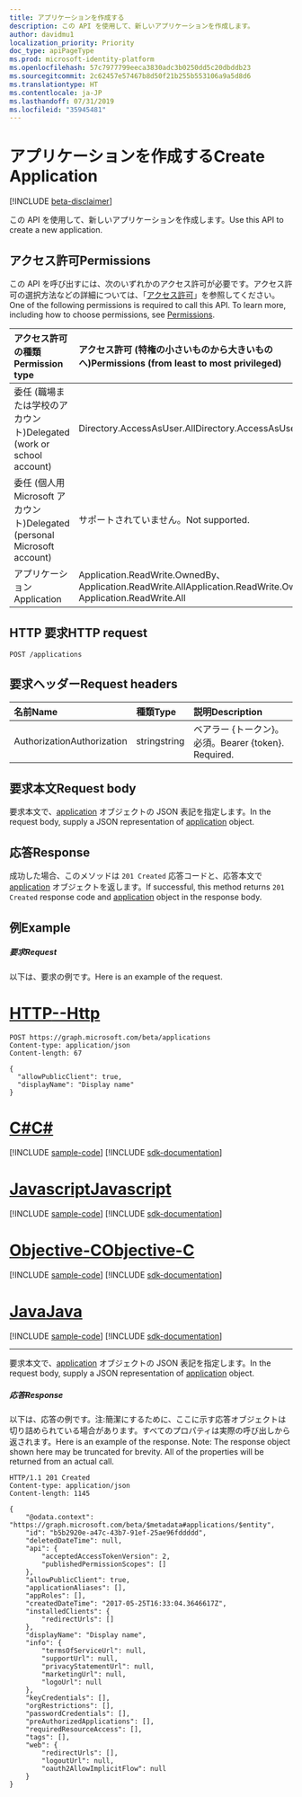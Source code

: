 ```yaml
---
title: アプリケーションを作成する
description: この API を使用して、新しいアプリケーションを作成します。
author: davidmu1
localization_priority: Priority
doc_type: apiPageType
ms.prod: microsoft-identity-platform
ms.openlocfilehash: 57c7977799eeca3830adc3b0250dd5c20dbddb23
ms.sourcegitcommit: 2c62457e57467b8d50f21b255b553106a9a5d8d6
ms.translationtype: HT
ms.contentlocale: ja-JP
ms.lasthandoff: 07/31/2019
ms.locfileid: "35945481"
---
```

# <a name="create-application"></a><span data-ttu-id="8783a-103">アプリケーションを作成する</span><span class="sxs-lookup"><span data-stu-id="8783a-103">Create Application</span></span>

[!INCLUDE [beta-disclaimer](../../includes/beta-disclaimer.md)]

<span data-ttu-id="8783a-104">この API を使用して、新しいアプリケーションを作成します。</span><span class="sxs-lookup"><span data-stu-id="8783a-104">Use this API to create a new application.</span></span>

## <a name="permissions"></a><span data-ttu-id="8783a-105">アクセス許可</span><span class="sxs-lookup"><span data-stu-id="8783a-105">Permissions</span></span>
<span data-ttu-id="8783a-p101">この API を呼び出すには、次のいずれかのアクセス許可が必要です。アクセス許可の選択方法などの詳細については、「[アクセス許可](/graph/permissions-reference)」を参照してください。</span><span class="sxs-lookup"><span data-stu-id="8783a-p101">One of the following permissions is required to call this API. To learn more, including how to choose permissions, see [Permissions](/graph/permissions-reference).</span></span>


|<span data-ttu-id="8783a-108">アクセス許可の種類</span><span class="sxs-lookup"><span data-stu-id="8783a-108">Permission type</span></span>      | <span data-ttu-id="8783a-109">アクセス許可 (特権の小さいものから大きいものへ)</span><span class="sxs-lookup"><span data-stu-id="8783a-109">Permissions (from least to most privileged)</span></span>              |
|:--------------------|:---------------------------------------------------------|
|<span data-ttu-id="8783a-110">委任 (職場または学校のアカウント)</span><span class="sxs-lookup"><span data-stu-id="8783a-110">Delegated (work or school account)</span></span> | <span data-ttu-id="8783a-111">Directory.AccessAsUser.All</span><span class="sxs-lookup"><span data-stu-id="8783a-111">Directory.AccessAsUser.All</span></span>    |
|<span data-ttu-id="8783a-112">委任 (個人用 Microsoft アカウント)</span><span class="sxs-lookup"><span data-stu-id="8783a-112">Delegated (personal Microsoft account)</span></span> | <span data-ttu-id="8783a-113">サポートされていません。</span><span class="sxs-lookup"><span data-stu-id="8783a-113">Not supported.</span></span>    |
|<span data-ttu-id="8783a-114">アプリケーション</span><span class="sxs-lookup"><span data-stu-id="8783a-114">Application</span></span> | <span data-ttu-id="8783a-115">Application.ReadWrite.OwnedBy、Application.ReadWrite.All</span><span class="sxs-lookup"><span data-stu-id="8783a-115">Application.ReadWrite.OwnedBy, Application.ReadWrite.All</span></span> |

## <a name="http-request"></a><span data-ttu-id="8783a-116">HTTP 要求</span><span class="sxs-lookup"><span data-stu-id="8783a-116">HTTP request</span></span>
<!-- { "blockType": "ignored" } -->
```http
POST /applications
```

## <a name="request-headers"></a><span data-ttu-id="8783a-117">要求ヘッダー</span><span class="sxs-lookup"><span data-stu-id="8783a-117">Request headers</span></span>
| <span data-ttu-id="8783a-118">名前</span><span class="sxs-lookup"><span data-stu-id="8783a-118">Name</span></span>       | <span data-ttu-id="8783a-119">種類</span><span class="sxs-lookup"><span data-stu-id="8783a-119">Type</span></span> | <span data-ttu-id="8783a-120">説明</span><span class="sxs-lookup"><span data-stu-id="8783a-120">Description</span></span>|
|:---------------|:--------|:----------|
| <span data-ttu-id="8783a-121">Authorization</span><span class="sxs-lookup"><span data-stu-id="8783a-121">Authorization</span></span>  | <span data-ttu-id="8783a-122">string</span><span class="sxs-lookup"><span data-stu-id="8783a-122">string</span></span>  | <span data-ttu-id="8783a-p102">ベアラー {トークン}。必須。</span><span class="sxs-lookup"><span data-stu-id="8783a-p102">Bearer {token}. Required.</span></span> |

## <a name="request-body"></a><span data-ttu-id="8783a-125">要求本文</span><span class="sxs-lookup"><span data-stu-id="8783a-125">Request body</span></span>
<span data-ttu-id="8783a-126">要求本文で、[application](../resources/application.md) オブジェクトの JSON 表記を指定します。</span><span class="sxs-lookup"><span data-stu-id="8783a-126">In the request body, supply a JSON representation of [application](../resources/application.md) object.</span></span>

## <a name="response"></a><span data-ttu-id="8783a-127">応答</span><span class="sxs-lookup"><span data-stu-id="8783a-127">Response</span></span>

<span data-ttu-id="8783a-128">成功した場合、このメソッドは `201 Created` 応答コードと、応答本文で [application](../resources/application.md) オブジェクトを返します。</span><span class="sxs-lookup"><span data-stu-id="8783a-128">If successful, this method returns `201 Created` response code and [application](../resources/application.md) object in the response body.</span></span>

## <a name="example"></a><span data-ttu-id="8783a-129">例</span><span class="sxs-lookup"><span data-stu-id="8783a-129">Example</span></span>
##### <a name="request"></a><span data-ttu-id="8783a-130">要求</span><span class="sxs-lookup"><span data-stu-id="8783a-130">Request</span></span>
<span data-ttu-id="8783a-131">以下は、要求の例です。</span><span class="sxs-lookup"><span data-stu-id="8783a-131">Here is an example of the request.</span></span>

# <a name="httptabhttp"></a>[<span data-ttu-id="8783a-132">HTTP</span><span class="sxs-lookup"><span data-stu-id="8783a-132">--Http</span></span>](#tab/http)
<!-- {
  "blockType": "request",
  "name": "create_application_from_applications"
}-->
```http
POST https://graph.microsoft.com/beta/applications
Content-type: application/json
Content-length: 67

{
  "allowPublicClient": true,
  "displayName": "Display name"
}
```
# <a name="ctabcsharp"></a>[<span data-ttu-id="8783a-133">C#</span><span class="sxs-lookup"><span data-stu-id="8783a-133">C#</span></span>](#tab/csharp)
[!INCLUDE [sample-code](../includes/snippets/csharp/create-application-from-applications-csharp-snippets.md)]
[!INCLUDE [sdk-documentation](../includes/snippets/snippets-sdk-documentation-link.md)]

# <a name="javascripttabjavascript"></a>[<span data-ttu-id="8783a-134">Javascript</span><span class="sxs-lookup"><span data-stu-id="8783a-134">Javascript</span></span>](#tab/javascript)
[!INCLUDE [sample-code](../includes/snippets/javascript/create-application-from-applications-javascript-snippets.md)]
[!INCLUDE [sdk-documentation](../includes/snippets/snippets-sdk-documentation-link.md)]

# <a name="objective-ctabobjc"></a>[<span data-ttu-id="8783a-135">Objective-C</span><span class="sxs-lookup"><span data-stu-id="8783a-135">Objective-C</span></span>](#tab/objc)
[!INCLUDE [sample-code](../includes/snippets/objc/create-application-from-applications-objc-snippets.md)]
[!INCLUDE [sdk-documentation](../includes/snippets/snippets-sdk-documentation-link.md)]

# <a name="javatabjava"></a>[<span data-ttu-id="8783a-136">Java</span><span class="sxs-lookup"><span data-stu-id="8783a-136">Java</span></span>](#tab/java)
[!INCLUDE [sample-code](../includes/snippets/java/create-application-from-applications-java-snippets.md)]
[!INCLUDE [sdk-documentation](../includes/snippets/snippets-sdk-documentation-link.md)]

---

<span data-ttu-id="8783a-137">要求本文で、[application](../resources/application.md) オブジェクトの JSON 表記を指定します。</span><span class="sxs-lookup"><span data-stu-id="8783a-137">In the request body, supply a JSON representation of [application](../resources/application.md) object.</span></span>
##### <a name="response"></a><span data-ttu-id="8783a-138">応答</span><span class="sxs-lookup"><span data-stu-id="8783a-138">Response</span></span>
<span data-ttu-id="8783a-p103">以下は、応答の例です。注:簡潔にするために、ここに示す応答オブジェクトは切り詰められている場合があります。すべてのプロパティは実際の呼び出しから返されます。</span><span class="sxs-lookup"><span data-stu-id="8783a-p103">Here is an example of the response. Note: The response object shown here may be truncated for brevity. All of the properties will be returned from an actual call.</span></span>
<!-- {
  "blockType": "response",
  "truncated": true,
  "@odata.type": "microsoft.graph.application"
} -->
```http
HTTP/1.1 201 Created
Content-type: application/json
Content-length: 1145

{
    "@odata.context": "https://graph.microsoft.com/beta/$metadata#applications/$entity",
    "id": "b5b2920e-a47c-43b7-91ef-25ae96fddddd",
    "deletedDateTime": null,
    "api": {
        "acceptedAccessTokenVersion": 2,
        "publishedPermissionScopes": []
    },
    "allowPublicClient": true,
    "applicationAliases": [],
    "appRoles": [],
    "createdDateTime": "2017-05-25T16:33:04.3646617Z",
    "installedClients": {
        "redirectUrls": []
    },
    "displayName": "Display name",
    "info": {
        "termsOfServiceUrl": null,
        "supportUrl": null,
        "privacyStatementUrl": null,
        "marketingUrl": null,
        "logoUrl": null
    },
    "keyCredentials": [],
    "orgRestrictions": [],
    "passwordCredentials": [],
    "preAuthorizedApplications": [],
    "requiredResourceAccess": [],
    "tags": [],
    "web": {
        "redirectUrls": [],
        "logoutUrl": null,
        "oauth2AllowImplicitFlow": null
    }
}
```

<!-- uuid: 8fcb5dbc-d5aa-4681-8e31-b001d5168d79
2015-10-25 14:57:30 UTC -->
<!--
{
  "type": "#page.annotation",
  "description": "Create application",
  "keywords": "",
  "section": "documentation",
  "tocPath": "",
  "suppressions": [
  ]
}
-->

